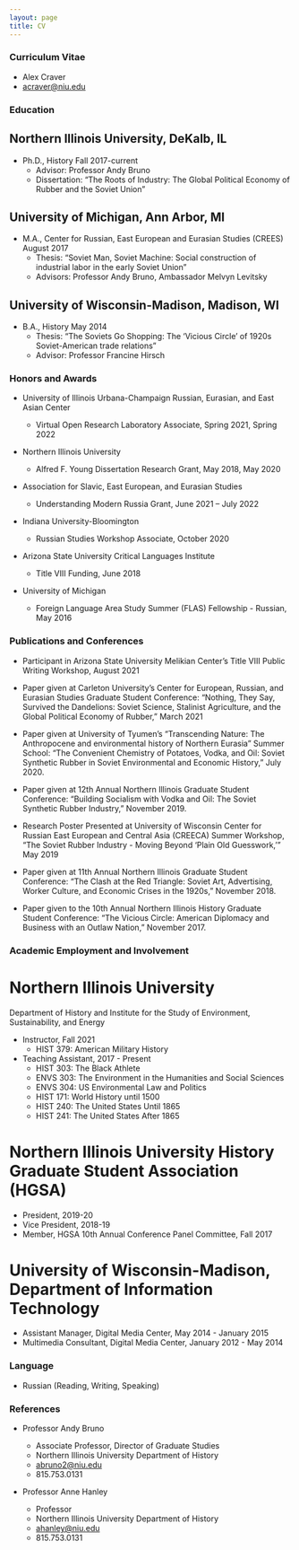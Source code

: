 ```yaml
---
layout: page
title: CV
---
```

### Curriculum Vitae
* Alex Craver
* acraver@niu.edu

### Education

## Northern Illinois University, DeKalb, IL
* Ph.D., History												Fall 2017-current
	* Advisor: Professor Andy Bruno
	* Dissertation: “The Roots of Industry: The Global Political Economy of Rubber and the Soviet Union”

## University of Michigan, Ann Arbor, MI
* M.A., Center for Russian, East European and Eurasian Studies (CREES)					August 2017
	* Thesis: “Soviet Man, Soviet Machine: Social construction of industrial labor in the early Soviet Union”
	* Advisors: Professor Andy Bruno, Ambassador Melvyn Levitsky

## University of Wisconsin-Madison, Madison, WI
* B.A., History												May 2014
	* Thesis: “The Soviets Go Shopping: The ‘Vicious Circle’ of 1920s Soviet-American trade relations” 
	* Advisor: Professor Francine Hirsch

### Honors and Awards
* University of Illinois Urbana-Champaign Russian, Eurasian, and East Asian Center 
	* Virtual Open Research Laboratory Associate,								Spring 2021, Spring 2022

* Northern Illinois University
	* Alfred F. Young Dissertation Research Grant,								May 2018, May 2020

* Association for Slavic, East European, and Eurasian Studies 
	* Understanding Modern Russia Grant, 									June 2021 – July 2022

* Indiana University-Bloomington 
	* Russian Studies Workshop Associate,									October 2020 

* Arizona State University Critical Languages Institute 
	* Title VIII Funding,											June 2018

* University of Michigan 
	* Foreign Language Area Study Summer (FLAS) Fellowship - Russian, 	May 2016





### Publications and Conferences
* Participant in Arizona State University Melikian Center’s Title VIII Public Writing Workshop, August 2021

* Paper given at Carleton University’s Center for European, Russian, and Eurasian Studies Graduate Student Conference: “Nothing, They Say, Survived the Dandelions: Soviet Science, Stalinist Agriculture, and the Global Political Economy of Rubber,” March 2021

* Paper given at University of Tyumen’s “Transcending Nature: The Anthropocene and environmental history of Northern Eurasia” Summer School: “The Convenient Chemistry of Potatoes, Vodka, and Oil: Soviet Synthetic Rubber in Soviet Environmental and Economic History,” July 2020.

* Paper given at 12th Annual Northern Illinois Graduate Student Conference: “Building Socialism with Vodka and Oil: The Soviet Synthetic Rubber Industry,” November 2019.

* Research Poster Presented at University of Wisconsin Center for Russian East European and Central Asia (CREECA) Summer Workshop, “The Soviet Rubber Industry - Moving Beyond ‘Plain Old Guesswork,’” May 2019

* Paper given at 11th Annual Northern Illinois Graduate Student Conference: “The Clash at the Red Triangle: Soviet Art, Advertising, Worker Culture, and Economic Crises in the 1920s,” November 2018.

* Paper given to the 10th Annual Northern Illinois History Graduate Student Conference: “The Vicious Circle: American Diplomacy and Business with an Outlaw Nation,” November 2017.

### Academic Employment and Involvement
# Northern Illinois University
Department of History and Institute for the Study of Environment, Sustainability, and Energy
* Instructor,												Fall 2021
	* HIST 379: American Military History
* Teaching Assistant,											2017 - Present
	* HIST 303: The Black Athlete
	* ENVS 303: The Environment in the Humanities and Social Sciences
	* ENVS 304: US Environmental Law and Politics
	* HIST 171: World History until 1500
	* HIST 240: The United States Until 1865
	* HIST 241: The United States After 1865

# Northern Illinois University History Graduate Student Association (HGSA)
* President,												2019-20
* Vice President,											2018-19	
* Member, HGSA 10th Annual Conference Panel Committee,							Fall 2017

# University of Wisconsin-Madison, Department of Information Technology	      
* Assistant Manager, Digital Media Center,								May 2014 - January 2015
* Multimedia Consultant, Digital Media Center,								January 2012 - May 2014

### Language
* Russian (Reading, Writing, Speaking)

### References
* Professor Andy Bruno
	* Associate Professor, Director of Graduate Studies
	* Northern Illinois University Department of History
	* abruno2@niu.edu
	* 815.753.0131

* Professor Anne Hanley
	* Professor
	* Northern Illinois University Department of History
	* ahanley@niu.edu
	* 815.753.0131
